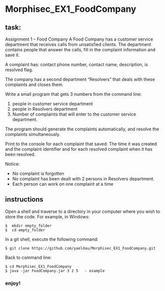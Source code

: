# Morphisec_EX1_FoodCompany

## task:

Assignment 1 – Food Company
A Food Company has a customer service department that receives calls from unsatisfied clients.
The department contains people that answer the calls, fill in the complaint information and save it.

A complaint has: contact phone number, contact name, description, is resolved flag.

The company has a second department “Resolvers” that deals with these complaints and closes
them.

Write a small program that gets 3 numbers from the command line:

1. people in customer service department
2. people in Resolvers department
3. Number of complaints that will enter to the customer service department.

The program should generate the complaints automatically, and resolve the complaints
simultaneously.

Print to the console for each complaint that saved: The time it was created and the complaint
identifier and for each resolved complaint when it has been resolved.

Notice:
  - No complaint is forgotten
  - No complaint has been dealt with 2 persons in Resolvers department.
  - Each person can work on one complaint at a time


##
## instructions

Open a shell and traverse to a directory in your computer where you wish to store
the code. For example, in Windows:
```shell
$  mkdir empty_folder
$  cd empty_folder
```
In a git shell, execute the following command:
```shell
$ git clone https://github.com/yaeldau/Morphisec_EX1_FoodCompany.git
```

Back to command line:
```shell
$ cd Morphisec_EX1_FoodCompany
$ java -jar FoodCompany.jar 3 2 5   - example
```

### enjoy!


